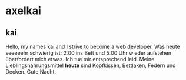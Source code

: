 # axelkai

## kai

Hello, my nameś kai and I strive to become a web developer.
Was heute seeeeehr schwierig ist: 2:00 ins Bett und 5:00 Uhr wieder aufstehen überfordert mich etwas. Ich tue mir entsprechend leid.
Meine Lieblingsnahrungsmittel **heute** sind Kopfkissen, Bettlaken, Federn und Decken.
Gute Nacht.
